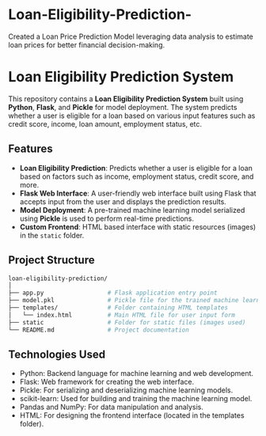 # Loan-Eligibility-Prediction-
Created a Loan Price Prediction Model leveraging data analysis to estimate loan prices for better financial decision-making.

# Loan Eligibility Prediction System

This repository contains a **Loan Eligibility Prediction System** built using **Python**, **Flask**, and **Pickle** for model deployment. The system predicts whether a user is eligible for a loan based on various input features such as credit score, income, loan amount, employment status, etc. 

## Features
- **Loan Eligibility Prediction**: Predicts whether a user is eligible for a loan based on factors such as income, employment status, credit score, and more.
- **Flask Web Interface**: A user-friendly web interface built using Flask that accepts input from the user and displays the prediction results.
- **Model Deployment**: A pre-trained machine learning model serialized using **Pickle** is used to perform real-time predictions.
- **Custom Frontend**: HTML based interface with static resources (images) in the `static` folder.

## Project Structure

```bash
loan-eligibility-prediction/
│
├── app.py                  # Flask application entry point
├── model.pkl               # Pickle file for the trained machine learning model
├── templates/              # Folder containing HTML templates
│   └── index.html          # Main HTML file for user input form 
├── static                  # Folder for static files (images used)
└── README.md               # Project documentation
```
## Technologies Used
- Python: Backend language for machine learning and web development.
- Flask: Web framework for creating the web interface.
- Pickle: For serializing and deserializing machine learning models.
- scikit-learn: Used for building and training the machine learning model.
- Pandas and NumPy: For data manipulation and analysis.
- HTML: For designing the frontend interface (located in the templates folder).
